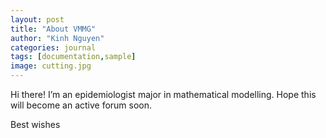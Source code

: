 ```yaml
---
layout: post
title: "About VMMG"
author: "Kinh Nguyen"
categories: journal
tags: [documentation,sample]
image: cutting.jpg
---
```


Hi there! I’m an epidemiologist major in mathematical modelling. Hope this will become an active forum soon.

Best wishes